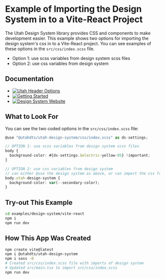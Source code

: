 # Example of Importing the Design System in to a Vite-React Project
The Utah Design System library provides CSS and components to make development easier. This example shows two options for importing the design system's css in to a Vite-React project. You can see examples of these options in the `src/css/index.scss` file.
* Option 1: use scss variables from design system scss files
* Option 2: use css variables from design system

## Documentation

- [![Utah Header Options](https://img.shields.io/badge/Utah_Header_Options_Documentation-blue)](https://designsystem.utah.gov/library/utahHeader)
- [![Getting Started](https://img.shields.io/badge/Getting%20Started-blue)](https://designsystem.utah.gov/resources/gettingStarted)
- [![Design System Website](https://img.shields.io/badge/Design%20System%20Website-blue)](https://designsystem.utah.gov)

## What to Look For
You can see the two coded options in the `src/css/index.scss` file:

```typescript
@use "@utahdts/utah-design-system/css/index.scss" as ds-settings;

// OPTION 1: use scss variables from design system scss files
body {
  background-color: #{ds-settings.$electric-yellow-05} !important;
}

// OPTION 2: use css variables from design system
// can either @use the design system as above, or can import the css from the CDN
body.utah-design-system {
  background-color: var(--secondary-color);
}
```


## Try-out This Example

```bash
cd examples/design-system/vite-react
npm i
npm run dev
```

## How This App Was Created
```bash
npm create vite@latest
npm i @utahdts/utah-design-system
npm i sass -D
# Created src/css/index.scss file with imports of design system
# Updated src/main.tsx to import src/css/index.scss
npm run dev
```
